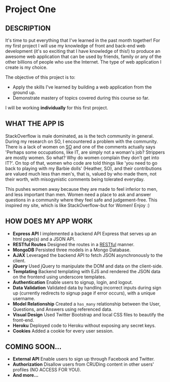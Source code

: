 # Project One

## DESCRIPTION

It's time to put everything that I've learned in the past month together! For my first project I will use my knowledge of front and back-end web development (it's so exciting that I have knowledge of this!) to produce an awesome web application that can be used by friends, family or any of the other billions of people who use the Internet. The type of web application I create is my choice.

The objective of this project is to:

* Apply the skills I've learned by building a web application from the ground up.
* Demonstrate mastery of topics covered during this course so far.

I will be working **individually** for this first project.

## WHAT THE APP IS

StackOverflow is male dominated, as is the tech community in general. During my research on SO, I encountered a problem with the community. There is a lack of women on [SO](http://meta.stackexchange.com/questions/30411/what-can-stack-overflow-do-to-persuade-female-programmers-to-participate-more) and one of the comments actually says 'Perhaps some occupations, like IT, are simply not a woman's job? Strippers are mostly women. So what? Why do women complain they don't get into IT?'. On top of that, women who code are told things like 'you need to go back to playing with my Barbie dolls' (Heather, SO), and their contributions are valued much less than men's, that is, valued by who made them, not their worth, with misogynistic comments being tolerated everyday.

 This pushes women away because they are made to feel inferior to men, and less important than men. Women need a place to ask and answer questions in a community where they feel safe and judgement-free. This inspired my site, which is like StackOverflow-but for Women! Enjoy :)

## HOW DOES MY APP WORK

* **Express API** I implemented a backend API Express that serves up an html page(s) and a JSON API.
* **RESTful Routes** Designed the routes in a [RESTful](http://restfulrouting.com/mappings/resources) manner.
* **MongoDB** Persisted three models in a Mongo Database.
* **AJAX** Leveraged the backend API to fetch JSON asynchronously to the client.
* **jQuery** Used jQuery to manipulate the DOM and data on the client-side.
* **Templating** Backend templating with EJS and rendered the JSON data on the frontend using underscore templates.
* **Authentication** Enable users to signup, login, and logout.
* **Data Validation** Validated data by handling incorrect inputs during sign up (currently redirects to signup page if error occurs), with a unique username.
* **Model Relationship** Created a `has_many` relationship between the User, Questions, and Answers using referenced data.
* **Visual Design** Used Twitter Bootstrap and local CSS files to beautify the front-end.
* **Heroku** Deployed code to Heroku without exposing any secret keys.
* **Cookies** Added a cookie for every user session.

## COMING SOON...

* **External API** Enable users to sign up through Facebook and Twitter.
* **Authorization** Disallow users from CRUDing content in other users' profiles (NO ACCESS FOR YOU).
* **And more...**
